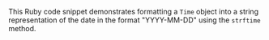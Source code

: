 This Ruby code snippet demonstrates formatting a `Time` object into a string representation of the date in the format "YYYY-MM-DD" using the `strftime` method.
